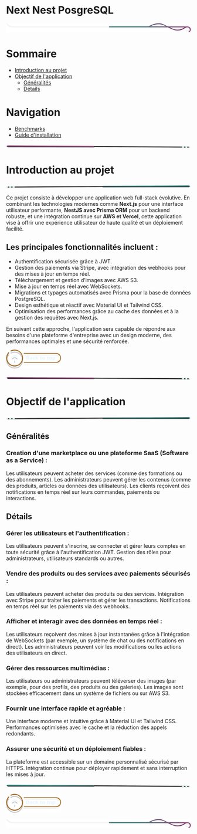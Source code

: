 # Next Nest PosgreSQL

<!-- Main image  -->

![border](./assets/line/border_deco_rt.png)

# Sommaire

- [Introduction au projet](#introduction-au-projet)
- [Objectif de l'application](#objectif-de-lapplication)
  - [Généralités](#généralités)
  - [Détails](#détails)

# Navigation

- [Benchmarks](./doc/benchmarks.md)
- [Guide d'installation](./doc/installation_guide.md)

![border](./assets/line/line-pink-point_l.png)

# Introduction au projet

![border](./assets/line/line-teal-point_r.png)

Ce projet consiste à développer une application web full-stack évolutive. En combinant les technologies modernes comme **Next.js** pour une interface utilisateur performante, **NestJS avec Prisma ORM** pour un backend robuste, et une intégration continue sur **AWS et Vercel**, cette application vise à offrir une expérience utilisateur de haute qualité et un déploiement facilité.

## Les principales fonctionnalités incluent :

- Authentification sécurisée grâce à JWT.
- Gestion des paiements via Stripe, avec intégration des webhooks pour des mises à jour en temps réel.
- Téléchargement et gestion d’images avec AWS S3.
- Mise à jour en temps réel avec WebSockets.
- Migrations et typages automatisés avec Prisma pour la base de données PostgreSQL.
- Design esthétique et réactif avec Material UI et Tailwind CSS.
- Optimisation des performances grâce au cache des données et à la gestion des requêtes avec Next.js.

En suivant cette approche, l'application sera capable de répondre aux besoins d'une plateforme d'entreprise avec un design moderne, des performances optimales et une sécurité renforcée.

<a href="#sommaire">
<img src="assets/button/back_to_top.png" alt="Home page" style="width: 150px; height: auto;">
</a>

![border](./assets/line/line-pink-point_l.png)

# Objectif de l'application

![border](./assets/line/line-teal-point_r.png)

## Généralités

### Creation d'une marketplace ou une plateforme SaaS (Software as a Service) :

Les utilisateurs peuvent acheter des services (comme des formations ou des abonnements).
Les administrateurs peuvent gérer les contenus (comme des produits, articles ou données des utilisateurs).
Les clients reçoivent des notifications en temps réel sur leurs commandes, paiements ou interactions.

## Détails

### Gérer les utilisateurs et l'authentification :

Les utilisateurs peuvent s'inscrire, se connecter et gérer leurs comptes en toute sécurité grâce à l'authentification JWT.
Gestion des rôles pour administrateurs, utilisateurs standards ou autres.

### Vendre des produits ou des services avec paiements sécurisés :

Les utilisateurs peuvent acheter des produits ou des services.
Intégration avec Stripe pour traiter les paiements et gérer les transactions.
Notifications en temps réel sur les paiements via des webhooks.

### Afficher et interagir avec des données en temps réel :

Les utilisateurs reçoivent des mises à jour instantanées grâce à l'intégration de WebSockets (par exemple, un système de chat ou des notifications en direct).
Les administrateurs peuvent voir les modifications ou les actions des utilisateurs en direct.

### Gérer des ressources multimédias :

Les utilisateurs ou administrateurs peuvent téléverser des images (par exemple, pour des profils, des produits ou des galeries).
Les images sont stockées efficacement dans un système de fichiers ou sur AWS S3.

### Fournir une interface rapide et agréable :

Une interface moderne et intuitive grâce à Material UI et Tailwind CSS.
Performances optimisées avec le cache et la réduction des appels redondants.

### Assurer une sécurité et un déploiement fiables :

La plateforme est accessible sur un domaine personnalisé sécurisé par HTTPS.
Intégration continue pour déployer rapidement et sans interruption les mises à jour.

![border](./assets/line/line-teal-point_l.png)

<a href="#sommaire">
<img src="assets/button/back_to_top.png" alt="Home page" style="width: 150px; height: auto;">
</a>

![border](./assets/line/border_deco_rt.png)
